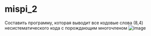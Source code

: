 # mispi_2

Составить программу, которая выводит все кодовые слова (8,4) несистематического кода с порождающим многочленом 
![image](https://user-images.githubusercontent.com/53952373/178592612-be42d557-a823-4d83-a99a-56c0af6ad2c2.png)
